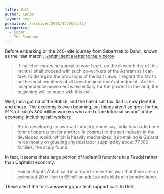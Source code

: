 ```yaml
---
title: Salt
author: Kerim
layout: post
permalink: /archives/2003/12/08/salt/
categories:
  - Labor
  - The Economy
---
```

Before embarking on the 240-mile journey from Sabarmati to Dandi, known as the &#8220;salt march&#8221;, <a href="http://campus.northpark.edu/history/WebChron/India/SaltMarch.CP.html" onclick="_gaq.push(['_trackEvent', 'outbound-article', 'http://campus.northpark.edu/history/WebChron/India/SaltMarch.CP.html', 'Gandhi sent a letter to the Viceroy']);" >Gandhi sent a letter to the Viceroy</a>:


>   If my letter makes no appeal to your heart, on the eleventh day of this month I shall proceed with such co-workers of the Ashram as I can take, to disregard the provisions of the Salt Laws.&nbsp; I regard this tax to be the most iniquitous of all from the poor man&#8217;s standpoint.&nbsp; As the Independence movement is essentially for the poorest in the land, the beginning will be made with this evil.


Well, India got rid of the British, and the hated salt tax. Salt is now plentiful and cheap. The economy is even booming, but things aren&#8217;t so great for the 91% of India&#8217;s 300 million workers who are in &#8220;the informal sector&#8221; of the economy, <a href="http://www.washingtonpost.com/ac2/wp-dyn/A41886-2003Dec6?language=printer" onclick="_gaq.push(['_trackEvent', 'outbound-article', 'http://www.washingtonpost.com/ac2/wp-dyn/A41886-2003Dec6?language=printer', 'including salt workers']);" >including salt workers</a>:


>   But in developing its own salt industry, some say, India has traded one form of oppression for another. In contrast to the salt industry in the developed world, which is heavily mechanized, salt-making in Gujarat relies mostly on grueling physical labor supplied by about 77,000 families, the study found.


In fact, it seems that a large portion of India still functions in a Feudal rather than Capitalist economy:


>   Human Rights Watch said in a report earlier this year that there are an estimated 20 million to 65 million adults and children in bonded labor.


These aren&#8217;t the folks answering your tech support calls to Dell.

